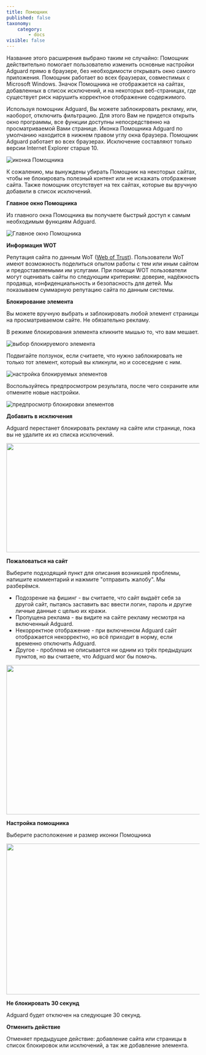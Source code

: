 ```yaml
---
title: Помощник
published: false
taxonomy:
    category:
        - docs
visible: false
---
```


Название этого расширения выбрано таким не случайно: Помощник действительно помогает пользователю изменить основные настройки Adguard прямо в браузере, без необходимости открывать окно самого приложения. Помощник работает во всех браузерах, совместимых с Microsoft Windows. Значок Помощника не отображается на сайтах, добавленных в список исключений, и на некоторых веб-страницах, где существует риск нарушить корректное отображение содержимого.

Используя помощник Adguard, Вы можете заблокировать рекламу, или, наоборот, отключить фильтрацию. Для этого Вам не придется открыть окно программы, все функции доступны непосредственно на просматриваемой Вами странице. Иконка Помощника Adguard по умолчанию находится в нижнем правом углу окна браузера. Помощник Adguard работает во всех браузерах. Исключение составляют только версии Internet Explorer старше 10.

![иконка Помощника](https://cloud.githubusercontent.com/assets/20211341/20469690/f4291dae-af88-11e6-8425-96e889bb14bb.png)

К сожалению, мы вынуждены убирать Помощник на некоторых сайтах, чтобы не блокировать полезный контент или не искажать отображение сайта. Также помощник отсутствует на тех сайтах, которые вы вручную добавили в список исключений.

**Главное окно Помощника**

Из главного окна Помощника вы получаете быстрый доступ к самым необходимым функциям Adguard.

![Главное окно Помощника](https://cloud.githubusercontent.com/assets/20211341/20469777/9caea9c6-af89-11e6-9e03-892b088310bb.png)


**Информация WOT**

Репутация сайта по данным WoT ([Web of Trust](https://ru.wikipedia.org/wiki/WOT%3A_Web_of_Trust)). Пользователи WoT имеют возможность поделиться опытом работы с тем или иным сайтом и предоставляемыми им услугами. При помощи WOT пользователи могут оценивать сайты по следующим критериям: доверие, надёжность продавца, конфиденциальность и безопасность для детей. Мы показываем суммарную репутацию сайта по данным системы.

**Блокирование элемента**

Вы можете вручную выбрать и заблокировать любой элемент страницы на просматриваемом сайте. Не обязательно рекламу.

В режиме блокирования элемента кликните мышью то, что вам мешает.

![выбор блокируемого элемента](https://cloud.githubusercontent.com/assets/20211341/20469818/0e0dce3a-af8a-11e6-9eed-6fac7c58fec6.png)

Подвигайте ползунок, если считаете, что нужно заблокировать не только тот элемент, который вы кликнули, но и сосеседние с ним.

![настройка блокируемых элементов](https://cloud.githubusercontent.com/assets/20211341/20469820/0e0edece-af8a-11e6-8f72-893437700aca.png)

Воспользуйтесь предпросмотром результата, после чего сохраните или отмените новые настройки.

![предпросмотр блокировки элементов](https://cloud.githubusercontent.com/assets/20211341/20469819/0e0dc854-af8a-11e6-8a44-a5c2952cb6c1.png)

**Добавить в исключения**

Adguard перестанет блокировать рекламу на сайте или странице, пока вы не удалите их из списка исключений.

<img src="https://cloud.githubusercontent.com/assets/20211341/20127265/087b2f22-a624-11e6-9cae-223115cbf4af.png" width=550 height=285 />

**Пожаловаться на сайт**

Выберите подходящий пункт для описания возникшей проблемы, напишите комментарий и нажмите "отправить жалобу". Мы разберёмся.

- Подозрение на фишинг - вы считаете, что сайт выдаёт себя за другой сайт, пытаясь заставить вас ввести логин, пароль и другие личные данные с целью их кражи.
- Пропущена реклама - вы видите на сайте рекламу несмотря на включенный Adguard.
- Некорректное отображение - при включенном Adguard сайт отображается некорректно, но всё приходит в норму, если временно отключить Adguard.
- Другое - проблема не описывается ни одним из трёх предыдущих пунктов, но вы считаете, что Adguard мог бы помочь.

<img src="https://cloud.githubusercontent.com/assets/20211341/20127266/087b9638-a624-11e6-8eab-8da315e55a60.png" width=550 height=390 />

**Настройка помощника**

Выберите расположение и размер иконки Помощника

<img src="https://cloud.githubusercontent.com/assets/20211341/20127269/087cd174-a624-11e6-9582-952426300577.png" width=550 height=394 />

**Не блокировать 30 секунд**

Adguard будет отключен на следующие 30 секунд.

**Отменить действие**

Отменяет предыдущее действие: добавление сайта или страницы в список блокировок или исключений, а так же добавление элемента.
